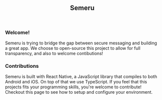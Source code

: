 <h2 align="center">
	Semeru
</h2>

<br />

### Welcome!

Semeru is trying to bridge the gap between secure messaging and building a great app. We choose to open-source this project to allow for full transparency, and also to welcome contibutions!

### Contributions

Semeru is built with React Native, a JavaScript library that compiles to both Android and iOS. On top of that we use TypeScript. If you feel that this projects fits your programming skills, you're welcome to contribute! Checkout this page to see how to setup and configure your environment.
